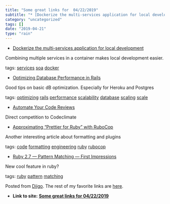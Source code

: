 ```yaml
---
title: "Some great links for  04/22/2019"
subtitle: "* [Dockerize the multi-services application for local development](<https://dev.to/amplifr/dockerize..."
category: "uncategorized"
tags: []
date: "2019-04-21"
type: "rain"
---
```

* [Dockerize the multi-services application for local development](<https://dev.to/amplifr/dockerize-the-multi-services-application-for-local-development-2oig?utm_source=digest_mailer&utm_medium=email&utm_campaign=digest_email>)

Combining multiple services in a container makes local development easier.

tags: [services](<https://www.diigo.com/user/pitosalas/services>)
[soa](<https://www.diigo.com/user/pitosalas/soa>)
[docker](<https://www.diigo.com/user/pitosalas/docker>)

  * [Optimizing Database Performance in Rails](<https://blog.heroku.com/rails-database-optimization>)

Good tips on basic dB optimization. Especially for Heroku and Postgres

tags: [optimizing](<https://www.diigo.com/user/pitosalas/optimizing>)
[rails](<https://www.diigo.com/user/pitosalas/rails>)
[performance](<https://www.diigo.com/user/pitosalas/performance>)
[scalability](<https://www.diigo.com/user/pitosalas/scalability>)
[database](<https://www.diigo.com/user/pitosalas/database>)
[scaling](<https://www.diigo.com/user/pitosalas/scaling>)
[scale](<https://www.diigo.com/user/pitosalas/scale>)

  * [Automate Your Code Reviews](<https://lp.codacy.com/code-review?utm_source=CooperPress&utm_medium=cpm&utm_campaign=CooperPress-RubyP>)

Direct competition to Codeclimate

  * [Approximating “Prettier for Ruby” with RuboCop](<https://flexport.engineering/approximating-prettier-for-ruby-with-rubocop-8b863bd64dc6>)

Another interesting article about formatting and plugins

tags: [code](<https://www.diigo.com/user/pitosalas/code>)
[formatting](<https://www.diigo.com/user/pitosalas/formatting>)
[engineering](<https://www.diigo.com/user/pitosalas/engineering>)
[ruby](<https://www.diigo.com/user/pitosalas/ruby>)
[rubocop](<https://www.diigo.com/user/pitosalas/rubocop>)

  * [Ruby 2.7 — Pattern Matching — First Impressions](<https://medium.com/@baweaver/ruby-2-7-pattern-matching-first-impressions-cdb93c6246e6>)

New cool feature in ruby?

tags: [ruby](<https://www.diigo.com/user/pitosalas/ruby>)
[pattern](<https://www.diigo.com/user/pitosalas/pattern>)
[matching](<https://www.diigo.com/user/pitosalas/matching>)

Posted from [Diigo](<https://www.diigo.com>). The rest of my favorite links
are [here](<https://www.diigo.com/user/pitosalas>).


* **Link to site:** **[Some great links for  04/22/2019](None)**